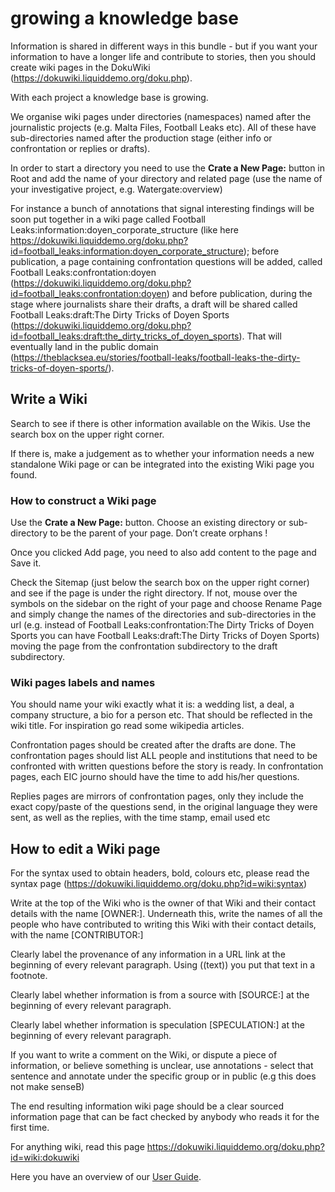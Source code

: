 # growing a knowledge base 

Information is shared in different ways in this bundle - but if you want your information to have a longer life and contribute to stories, then you should create wiki pages in the DokuWiki (https://dokuwiki.liquiddemo.org/doku.php). 

With each project a knowledge base is growing. 

We organise wiki pages under directories (namespaces) named after the journalistic projects (e.g. Malta Files, Football Leaks etc). All of these have sub-directories named after the production stage (either info or confrontation or replies or drafts). 

In order to start a directory you need to use the **Crate a New Page:** button in Root and add the name of your directory and related page (use the name of your investigative project, e.g. Watergate:overview) 

For instance a bunch of annotations that signal interesting findings will be soon put together in a wiki page called Football Leaks:information:doyen_corporate_structure (like here https://dokuwiki.liquiddemo.org/doku.php?id=football_leaks:information:doyen_corporate_structure); before publication, a page containing confrontation questions will be added, called Football Leaks:confrontation:doyen (https://dokuwiki.liquiddemo.org/doku.php?id=football_leaks:confrontation:doyen) and before publication, during the stage where journalists share their drafts, a draft will be shared called Football Leaks:draft:The Dirty Tricks of Doyen Sports (https://dokuwiki.liquiddemo.org/doku.php?id=football_leaks:draft:the_dirty_tricks_of_doyen_sports). That will eventually land in the public domain (https://theblacksea.eu/stories/football-leaks/football-leaks-the-dirty-tricks-of-doyen-sports/).

## Write a Wiki

Search to see if there is other information available on the Wikis. Use the search box on the upper right corner. 

If there is, make a judgement as to whether your information needs a new standalone Wiki page or can be integrated into the existing Wiki page you found.

### How to construct a Wiki page

Use the **Crate a New Page:** button. Choose an existing directory or sub-directory to be the parent of your page. Don’t create orphans ! 

Once you clicked Add page, you need to also add content to the page and Save it. 

Check the Sitemap (just below the search box on the upper right corner) and see if the page is under the right directory. If not, mouse over the symbols on the sidebar on the right of your page and choose Rename Page and simply change the names of the directories and sub-directories in the url (e.g. instead of  Football Leaks:confrontation:The Dirty Tricks of Doyen Sports you can have  Football Leaks:draft:The Dirty Tricks of Doyen Sports) moving the page from the confrontation subdirectory to the draft subdirectory. 

### Wiki pages labels and names

You should name your wiki exactly what it is: a wedding list, a deal, a company structure, a bio for a person etc. That should be reflected in the wiki title. For inspiration go read some wikipedia articles.

Confrontation pages should be created after the drafts are done. The confrontation pages should list ALL people and institutions that need to be confronted with written questions before the story is ready. In confrontation pages, each EIC journo should have the time to add his/her questions.

Replies pages are mirrors of confrontation pages, only they include the exact copy/paste of the questions send, in the original language they were sent, as well as the replies, with the time stamp, email used etc

## How to edit a Wiki page

For the syntax used to obtain headers, bold, colours etc, please read the syntax page (https://dokuwiki.liquiddemo.org/doku.php?id=wiki:syntax)

Write at the top of the Wiki who is the owner of that Wiki and their contact details with the name [OWNER:]. Underneath this, write the names of all the people who have contributed to writing this Wiki with their contact details, with the name [CONTRIBUTOR:]

Clearly label the provenance of any information in a URL link at the beginning of every relevant paragraph. Using ((text)) you put that text in a footnote.  

Clearly label whether information is from a source with [SOURCE:] at the beginning of every relevant paragraph.

Clearly label whether information is speculation [SPECULATION:] at the beginning of every relevant paragraph. 

If you want to write a comment on the Wiki, or dispute a piece of information, or believe something is unclear, use annotations - select that sentence and annotate under the specific group or in public (e.g this does not make senseB)
 
The end resulting information wiki page should be a clear sourced information page that can be fact checked by anybody who reads it for the first time.

For anything wiki, read this page https://dokuwiki.liquiddemo.org/doku.php?id=wiki:dokuwiki 

Here you have an overview of our [User Guide](https://github.com/liquidinvestigations/docs/wiki/User-Guide).
